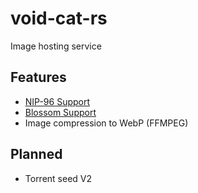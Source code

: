 # void-cat-rs

Image hosting service

## Features
- [NIP-96 Support](https://github.com/nostr-protocol/nips/blob/master/96.md)
- [Blossom Support](https://github.com/hzrd149/blossom/blob/master/buds/bud-01.md)
- Image compression to WebP (FFMPEG)

## Planned
- Torrent seed V2